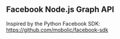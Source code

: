 ## Facebook Node.js Graph API

Inspired by the Python Facebook SDK: https://github.com/mobolic/facebook-sdk